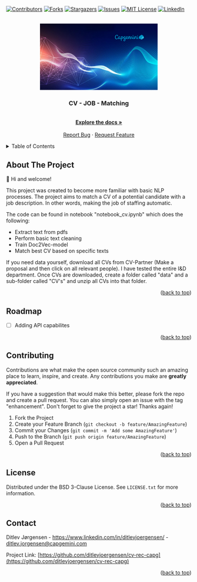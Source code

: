 <!-- Improved compatibility of back to top link: See: https://github.com/othneildrew/Best-README-Template/pull/73 -->
<a name="readme-top"></a>
<!--
*** Thanks for checking out the Best-README-Template. If you have a suggestion
*** that would make this better, please fork the repo and create a pull request
*** or simply open an issue with the tag "enhancement".
*** Don't forget to give the project a star!
*** Thanks again! Now go create something AMAZING! :D
-->



<!-- PROJECT SHIELDS -->
<!--
*** I'm using markdown "reference style" links for readability.
*** Reference links are enclosed in brackets [ ] instead of parentheses ( ).
*** See the bottom of this document for the declaration of the reference variables
*** for contributors-url, forks-url, etc. This is an optional, concise syntax you may use.
*** https://www.markdownguide.org/basic-syntax/#reference-style-links
-->
[![Contributors][contributors-shield]][contributors-url]
[![Forks][forks-shield]][forks-url]
[![Stargazers][stars-shield]][stars-url]
[![Issues][issues-shield]][issues-url]
[![MIT License][license-shield]][license-url]
[![LinkedIn][linkedin-shield]][linkedin-url]



<!-- PROJECT LOGO -->
<br />
<div align="center">
  <a href="https://github.com/ditlevjoergensen/cv-rec-capg">
    <img src="images/8257744.jpg" alt="Logo" width="320" height="180">
  </a>

<h3 align="center">CV - JOB - Matching</h3>

  <p align="center">
    <br />
    <a href="https://github.com/ditlevjoergensen/cv-rec-capg"><strong>Explore the docs »</strong></a>
    <br />
    <br />
    <a href="https://github.com/ditlevjoergensen/cv-rec-capg/issues">Report Bug</a>
    ·
    <a href="https://github.com/ditlevjoergensen/cv-rec-capg/issues">Request Feature</a>
  </p>
</div>



<!-- TABLE OF CONTENTS -->
<details>
  <summary>Table of Contents</summary>
  <ol>
    <li>
      <a href="#about-the-project">About The Project</a>
    </li>
    <li><a href="#roadmap">Roadmap</a></li>
    <li><a href="#contributing">Contributing</a></li>
    <li><a href="#license">License</a></li>
    <li><a href="#contact">Contact</a></li>
    <li><a href="#acknowledgments">Acknowledgments</a></li>
  </ol>
</details>



<!-- ABOUT THE PROJECT -->
## About The Project
👋 Hi and welcome! 

This project was created to become more familiar with basic NLP processes. The project aims to match a CV of a potential candidate with a job description. In other words, making the job of staffing automatic.

The code can be found in notebook "notebook_cv.ipynb" which does the following:
  - Extract text from pdfs
  - Perform basic text cleaning
  - Train Doc2Vec-model
  - Match best CV based on specific texts


If you need data yourself, download all CVs from CV-Partner (Make a proposal and then click on all relevant people). I have tested the entire I&D department. Once CVs are downloaded, create a folder called "data" and a sub-folder called "CV's" and unzip all CVs into that folder.



<p align="right">(<a href="#readme-top">back to top</a>)</p>







<!-- ROADMAP -->
## Roadmap

- [ ] Adding API capabilites

<p align="right">(<a href="#readme-top">back to top</a>)</p>



<!-- CONTRIBUTING -->
## Contributing

Contributions are what make the open source community such an amazing place to learn, inspire, and create. Any contributions you make are **greatly appreciated**.

If you have a suggestion that would make this better, please fork the repo and create a pull request. You can also simply open an issue with the tag "enhancement".
Don't forget to give the project a star! Thanks again!

1. Fork the Project
2. Create your Feature Branch (`git checkout -b feature/AmazingFeature`)
3. Commit your Changes (`git commit -m 'Add some AmazingFeature'`)
4. Push to the Branch (`git push origin feature/AmazingFeature`)
5. Open a Pull Request

<p align="right">(<a href="#readme-top">back to top</a>)</p>



<!-- LICENSE -->
## License

Distributed under the BSD 3-Clause License. See `LICENSE.txt` for more information.

<p align="right">(<a href="#readme-top">back to top</a>)</p>



<!-- CONTACT -->
## Contact

Ditlev Jørgensen - https://www.linkedin.com/in/ditlevjoergensen/ - ditlev.jorgensen@capgemini.com

Project Link: [https://github.com/ditlevjoergensen/cv-rec-capg](https://github.com/ditlevjoergensen/cv-rec-capg)

<p align="right">(<a href="#readme-top">back to top</a>)</p>





<!-- MARKDOWN LINKS & IMAGES -->
<!-- https://www.markdownguide.org/basic-syntax/#reference-style-links -->
[contributors-shield]: https://img.shields.io/github/contributors/ditlevjoergensen/cv-rec-capg.svg?style=for-the-badge
[contributors-url]: https://github.com/ditlevjoergensen/cv-rec-capg/graphs/contributors
[forks-shield]: https://img.shields.io/github/forks/ditlevjoergensen/cv-rec-capg.svg?style=for-the-badge
[forks-url]: https://github.com/ditlevjoergensen/cv-rec-capg/network/members
[stars-shield]: https://img.shields.io/github/stars/ditlevjoergensen/cv-rec-capg.svg?style=for-the-badge
[stars-url]: https://github.com/ditlevjoergensen/cv-rec-capg/stargazers
[issues-shield]: https://img.shields.io/github/issues/ditlevjoergensen/cv-rec-capg.svg?style=for-the-badge
[issues-url]: https://github.com/ditlevjoergensen/cv-rec-capg/issues
[license-shield]: https://img.shields.io/github/license/ditlevjoergensen/cv-rec-capg.svg?style=for-the-badge
[license-url]: https://github.com/ditlevjoergensen/cv-rec-capg/blob/master/LICENSE.txt
[linkedin-shield]: https://img.shields.io/badge/-LinkedIn-black.svg?style=for-the-badge&logo=linkedin&colorB=555
[linkedin-url]: https://www.linkedin.com/in/ditlevjoergensen/
[product-screenshot]: images/screenshot.png
[Next.js]: https://img.shields.io/badge/next.js-000000?style=for-the-badge&logo=nextdotjs&logoColor=white
[Next-url]: https://nextjs.org/
[React.js]: https://img.shields.io/badge/React-20232A?style=for-the-badge&logo=react&logoColor=61DAFB
[React-url]: https://reactjs.org/
[Vue.js]: https://img.shields.io/badge/Vue.js-35495E?style=for-the-badge&logo=vuedotjs&logoColor=4FC08D
[Vue-url]: https://vuejs.org/
[Angular.io]: https://img.shields.io/badge/Angular-DD0031?style=for-the-badge&logo=angular&logoColor=white
[Angular-url]: https://angular.io/
[Svelte.dev]: https://img.shields.io/badge/Svelte-4A4A55?style=for-the-badge&logo=svelte&logoColor=FF3E00
[Svelte-url]: https://svelte.dev/
[Laravel.com]: https://img.shields.io/badge/Laravel-FF2D20?style=for-the-badge&logo=laravel&logoColor=white
[Laravel-url]: https://laravel.com
[Bootstrap.com]: https://img.shields.io/badge/Bootstrap-563D7C?style=for-the-badge&logo=bootstrap&logoColor=white
[Bootstrap-url]: https://getbootstrap.com
[JQuery.com]: https://img.shields.io/badge/jQuery-0769AD?style=for-the-badge&logo=jquery&logoColor=white
[JQuery-url]: https://jquery.com 